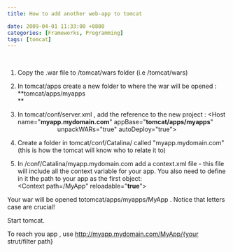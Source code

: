 ```yaml
---
title: How to add another web-app to tomcat

date: 2009-04-01 11:33:00 +0800
categories: [Frameworks, Programming]
tags: [tomcat]
---
```

&#160;

  1. Copy the .war file to /tomcat/wars folder (i.e /tomcat/wars) 
  2. In tomcat/apps create a new folder to where the war will be opened : **tomcat/apps/myapps   
    **
  3. In tomcat/conf/server.xml , add the reference to the new project :
<Host name="**myapp.mydomain.com**" appBase="**tomcat/apps/myapps**"   
&#160;&#160;&#160;&#160;&#160;&#160;&#160;&#160;&#160;&#160;&#160;&#160;&#160;&#160;&#160;&#160;&#160;&#160;&#160;&#160;&#160;&#160; unpackWARs="true" autoDeploy="true"> 

  4. Create a folder in tomcat/conf/Catalina/ called "myapp.mydomain.com" (this is how the tomcat will know who to relate it to) 
  5. In /conf/Catalina/myapp.mydomain.com add a context.xml file - this file will include all the context variable for your app. You also need to define in it the path to your app as the first object:   
    <Context path=/MyApp" reloadable="**true**">

Your war will be opened totomcat/apps/myapps/MyApp . Notice that letters case are crucial! 

Start tomcat.

To reach you app , use http://myapp.mydomain.com/MyApp/{your strut/filter path}